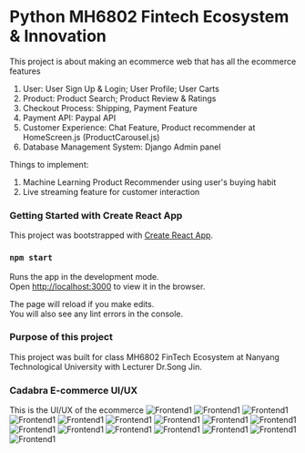 # Python MH6802 Fintech Ecosystem & Innovation
This project is about making an ecommerce web that has all the ecommerce features

1. User: User Sign Up & Login; User Profile; User Carts
2. Product: Product Search; Product Review & Ratings
3. Checkout Process: Shipping, Payment Feature
4. Payment API: Paypal API
5. Customer Experience: Chat Feature, Product recommender at HomeScreen.js (ProductCarousel.js)
6. Database Management System: Django Admin panel

Things to implement: 
1. Machine Learning Product Recommender using user's buying habit
2. Live streaming feature for customer interaction


### Getting Started with Create React App

This project was bootstrapped with [Create React App](https://github.com/facebook/create-react-app).

### `npm start`

Runs the app in the development mode.\
Open [http://localhost:3000](http://localhost:3000) to view it in the browser.

The page will reload if you make edits.\
You will also see any lint errors in the console.

### Purpose of this project
This project was built for class MH6802 FinTech Ecosystem at Nanyang Technological University with Lecturer Dr.Song Jin. 

### Cadabra E-commerce UI/UX
This is the UI/UX of the ecommerce
![Frontend1](./resources/images/image1.png)
![Frontend1](./resources/images/image2.png)
![Frontend1](./resources/images/image3.png)
![Frontend1](./resources/images/image4.png)
![Frontend1](./resources/images/image5.png)
![Frontend1](./resources/images/image6.png)
![Frontend1](./resources/images/image7.png)
![Frontend1](./resources/images/image8.png)
![Frontend1](./resources/images/image9.png)
![Frontend1](./resources/images/image10.png)
![Frontend1](./resources/images/image11.png)
![Frontend1](./resources/images/image12.png)
![Frontend1](./resources/images/image13.png)
![Frontend1](./resources/images/image14.png)
![Frontend1](./resources/images/image15.png)
![Frontend1](./resources/images/image16.png)